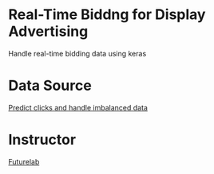 # Real-Time Biddng for Display Advertising
Handle real-time bidding data using keras


# Data Source
[Predict clicks and handle imbalanced data](https://www.kaggle.com/zurfer/rtb)


# Instructor
[Futurelab](https://futurelab.creatorlink.net/)
